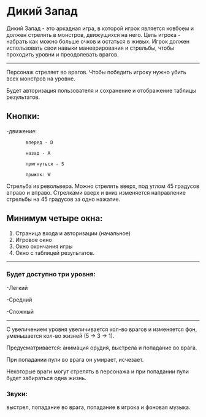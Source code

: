 # Дикий Запад
Дикий Запад - это аркадная игра, в которой игрок является ковбоем и должен стрелять в монстров, движущихся на него. Цель игрока - набрать как можно больше очков и остаться в живых. Игрок должен использовать свои навыки маневрирования и стрельбы, чтобы проходить уровни и преодолевать врагов.
___
Персонаж стреляет во врагов. Чтобы победить игроку нужно убить всех монстров на уровне.

Будет авторизация пользователя и сохранение и отображение таблицы результатов.

## Кнопки:

-движение: 

           вперед - D

           назад - A

           пригнуться - S

           прыжок: W
           
Стрельба из револьвера. Можно стрелять вверх, под углом 45 градусов вправо и вправо. Стрелками вверх и вниз изменяется направление стрельбы на 45 градусов за одно нажатие.

## Минимум четыре окна:
1. Страница входа и авторизации (начальное)
2. Игровое окно
3. Окно окончания игры
4. Окно с таблицей результатов.<br />
---
### Будет доступно три уровня:

-Легкий

-Средний

-Сложный

---
С увеличением уровня увеличивается кол-во врагов и изменяется фон, уменьшается кол-во жизней (5 -> 3 -> 1).

Предусматривается: анимация орудия, выстрела и попадание во врага.

При попадании пули во врага он умирает, исчезает.

Некоторые враги могут стрелять в персонажа и при попадании пули будет забираться одна жизнь.

### Звуки: 

выстрел, попадание во врага, попадание в игрока и фоновая музыка.
